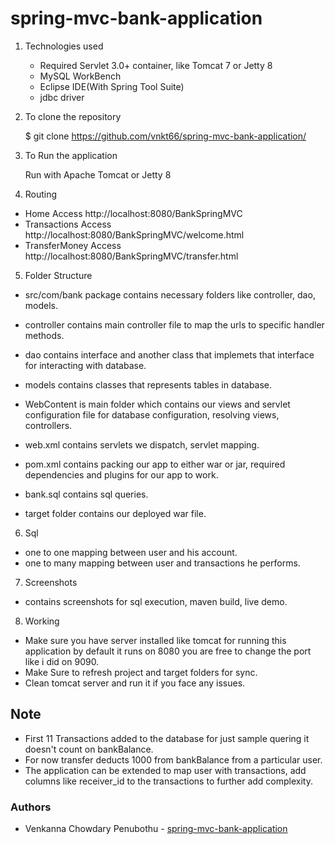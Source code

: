 # spring-mvc-bank-application
1. Technologies used

    - Required Servlet 3.0+ container, like Tomcat 7 or Jetty 8
    - MySQL WorkBench
    - Eclipse IDE(With Spring Tool Suite)
    - jdbc driver

2. To clone the repository

   $ git clone https://github.com/vnkt66/spring-mvc-bank-application/

3. To Run the application

   Run with Apache Tomcat or Jetty 8
   
4. Routing

- Home
Access http://localhost:8080/BankSpringMVC
- Transactions
Access http://localhost:8080/BankSpringMVC/welcome.html
- TransferMoney
Access http://localhost:8080/BankSpringMVC/transfer.html

5. Folder Structure

- src/com/bank package contains necessary folders like controller, dao, models.
- controller contains main controller file to map the urls to specific handler methods.
- dao contains interface and another class that implemets that interface for interacting with database.
- models contains classes that represents tables in database.

- WebContent is main folder which contains our views and servlet configuration file for database configuration, resolving views, controllers.
- web.xml contains servlets we dispatch, servlet mapping.

- pom.xml contains packing our app to either war or jar, required dependencies and plugins for our app to work.

- bank.sql contains sql queries.

- target folder contains our deployed war file.

6. Sql 

- one to one mapping between user and his account.
- one to many mapping between user and transactions he performs.

7. Screenshots

- contains screenshots for sql execution, maven build, live demo.

8. Working

- Make sure you have server installed like tomcat for running this application by default it runs on 8080 you are free to change the port like i did on 9090.
- Make Sure to refresh project and target folders for sync.
- Clean tomcat server and run it if you face any issues.

## Note

- First 11 Transactions added to the database for just sample quering it doesn't count on bankBalance.
- For now transfer deducts 1000 from bankBalance from a particular user.
- The application can be extended to map user with transactions, add columns like receiver_id to the transactions to further add complexity.

### Authors

- Venkanna Chowdary Penubothu - [spring-mvc-bank-application](https://github.com/vnkt66/spring-mvc-bank-application/)

